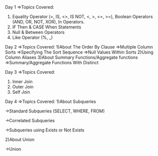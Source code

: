Day 1
=>Topics Covered:
1) Equality Operator (=, IS, <>, IS NOT, <, >, <=, >=), Boolean Operators (AND, OR, NOT, XOR), In Operators.
2) IF Then & CASE When Statements
3) Null & Between Operators
4) Like Operator (%, _)

Day 2
=>Topics Covered:
1)About The Order By Clause
  =>Multiple Column Sorts
  =>Specifying The Sort Sequence
  =>Null Values Within Sorts
2)Using Column Aliases
3)About Summary Functions/Aggregate functions
  =>Summary/Aggregate Functions With Distinct

  
Day 3 
=>Topics Covered:
1) Inner Join
2) Outer Join
3) Self Join


Day 4 
=>Topics Covered:
1)About Subqueries

  ->Standard Subqueries (SELECT, WHERE, FROM)
  
  ->Correlated Subqueries
  
  ->Subqueries using Exists or Not Exists
  
2)About Union

  ->Union



